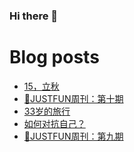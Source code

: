 ### Hi there 👋

<!--
**rebron1900/rebron1900** is a ✨ _special_ ✨ repository because its `README.md` (this file) appears on your GitHub profile.

Here are some ideas to get you started:

- 🔭 I’m currently working on ...
- 🌱 I’m currently learning ...
- 👯 I’m looking to collaborate on ...
- 🤔 I’m looking for help with ...
- 💬 Ask me about ...
- 📫 How to reach me: ...
- 😄 Pronouns: ...
- ⚡ Fun fact: ...
-->



# Blog posts
<!-- BLOG-POST-LIST:START -->
- [15，立秋](https://1900.live/15-li-qiu/)
- [🤣JUSTFUN周刊：第十期](https://1900.live/justfunzhou-kan-di-shi-qi/)
- [33岁的旅行](https://1900.live/33sui-de-lu-xing/)
- [如何对抗自己？](https://1900.live/ru-he-dui-kang-zi-ji/)
- [🤣JUSTFUN周刊：第九期](https://1900.live/justfunzhou-kan-di-jiu-qi/)
<!-- BLOG-POST-LIST:END -->
